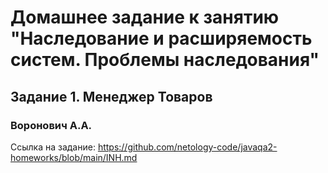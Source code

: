 # Домашнее задание к занятию "Наследование и расширяемость систем. Проблемы наследования"
## Задание 1. Менеджер Товаров
### Воронович А.А.

Ссылка на задание: https://github.com/netology-code/javaqa2-homeworks/blob/main/INH.md
